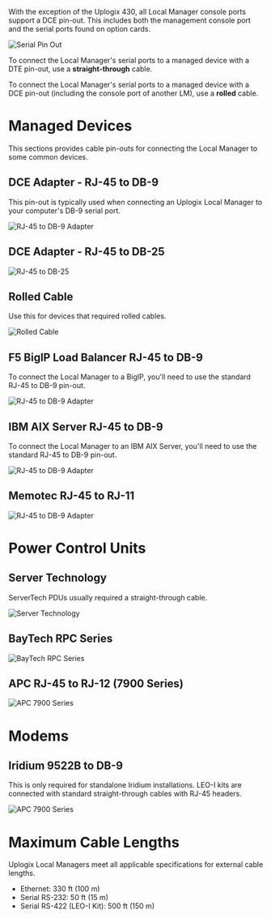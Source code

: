 <!-- 5.4 -->

With the exception of the Uplogix 430, all Local Manager console ports support a DCE pin-out. This includes both the management console port and the serial ports found on option cards.

![Serial Pin Out](http://uplogix.com/support/docs/img/lm-user-guide/Uplogix-Serial-Port-DCE-Pin-Out.png)

To connect the Local Manager's serial ports to a managed device with a DTE pin-out, use a **straight-through** cable.

To connect the Local Manager's serial ports to a managed device with a DCE pin-out (including the console port of another LM), use a **rolled** cable.

# Managed Devices

This sections provides cable pin-outs for connecting the Local Manager to some common devices.

## DCE Adapter - RJ-45 to DB-9

This pin-out is typically used when connecting an Uplogix Local Manager to your computer's DB-9 serial port.

![RJ-45 to DB-9 Adapter](http://uplogix.com/support/docs/img/lm-user-guide/Uplogix-Pinout-DCE-Adapter-RJ-45-to-DB-9.png)

## DCE Adapter - RJ-45 to DB-25

![RJ-45 to DB-25](http://uplogix.com/support/docs/img/lm-user-guide/Uplogix-Pinout-DCE-Adapter-RJ-45-to-DB-25.png)

## Rolled Cable

Use this for devices that required rolled cables.

![Rolled Cable](http://uplogix.com/support/docs/img/lm-user-guide/Uplogix-Rolled-Cable.png)

## F5 BigIP Load Balancer RJ-45 to DB-9

To connect the Local Manager to a BigIP, you'll need to use the standard RJ-45 to DB-9 pin-out.

![RJ-45 to DB-9 Adapter](http://uplogix.com/support/docs/img/lm-user-guide/Uplogix-Pinout-DCE-Adapter-RJ-45-to-DB-9.png)

## IBM AIX Server RJ-45 to DB-9

To connect the Local Manager to an IBM AIX Server, you'll need to use the standard RJ-45 to DB-9 pin-out.

![RJ-45 to DB-9 Adapter](http://uplogix.com/support/docs/img/lm-user-guide/Uplogix-Pinout-DCE-Adapter-RJ-45-to-DB-9.png)

## Memotec RJ-45 to RJ-11

![RJ-45 to DB-9 Adapter](http://uplogix.com/support/docs/img/lm-user-guide/Uplogix-Pinout-Memotec-RJ-45-to-RJ-11.png)

# Power Control Units

## Server Technology

ServerTech PDUs usually required a straight-through cable.

![Server Technology](http://uplogix.com/support/docs/img/lm-user-guide/Uplogix-Pinout-Power-Control-ServerTech.png)

## BayTech RPC Series

![BayTech RPC Series](http://uplogix.com/support/docs/img/lm-user-guide/Uplogix-Pinout-Power-Control-BayTech.png)

## APC RJ-45 to RJ-12 (7900 Series)

![APC 7900 Series](http://uplogix.com/support/docs/img/lm-user-guide/Uplogix-Pinout-Power-Control-APC-2.png)

# Modems

## Iridium 9522B to DB-9

This is only required for standalone Iridium installations. LEO-I kits are connected with standard straight-through cables with RJ-45 headers.

![APC 7900 Series](http://uplogix.com/support/docs/img/lm-user-guide/Uplogix-Pinout-Iridium-9522B-to-DB-9.png)


# Maximum Cable Lengths

Uplogix Local Managers meet all applicable specifications for external cable lengths.

* Ethernet: 330 ft (100 m)
* Serial RS-232: 50 ft (15 m)
* Serial RS-422 (LEO-I Kit): 500 ft (150 m) 
